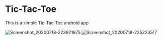 # Tic-Tac-Toe

This is a simple Tic-Tac-Toe android app

![Screenshot_20200718-223921975](https://user-images.githubusercontent.com/54947362/87858112-2e9c1d00-c949-11ea-9423-1fd71f2d6bc9.jpg)
![Screenshot_20200718-225223517](https://user-images.githubusercontent.com/54947362/87858150-78850300-c949-11ea-8814-097dfdced136.jpg)
